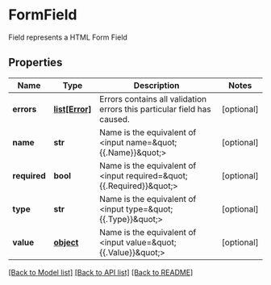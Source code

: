 # FormField

Field represents a HTML Form Field
## Properties
Name | Type | Description | Notes
------------ | ------------- | ------------- | -------------
**errors** | [**list[Error]**](Error.md) | Errors contains all validation errors this particular field has caused. | [optional] 
**name** | **str** | Name is the equivalent of &lt;input name&#x3D;\&quot;{{.Name}}\&quot;&gt; | [optional] 
**required** | **bool** | Name is the equivalent of &lt;input required&#x3D;\&quot;{{.Required}}\&quot;&gt; | [optional] 
**type** | **str** | Name is the equivalent of &lt;input type&#x3D;\&quot;{{.Type}}\&quot;&gt; | [optional] 
**value** | [**object**](.md) | Name is the equivalent of &lt;input value&#x3D;\&quot;{{.Value}}\&quot;&gt; | [optional] 

[[Back to Model list]](../README.md#documentation-for-models) [[Back to API list]](../README.md#documentation-for-api-endpoints) [[Back to README]](../README.md)


